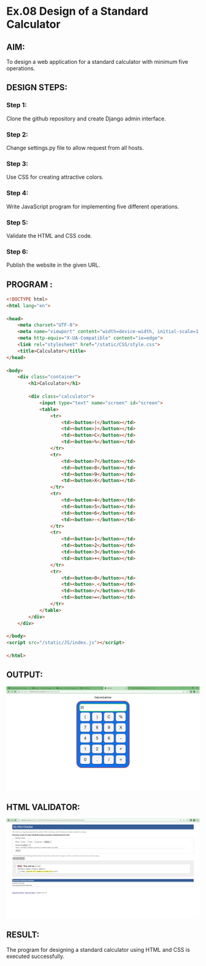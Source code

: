 # Ex.08 Design of a Standard Calculator

## AIM:
To design a web application for a standard calculator with minimum five operations.

## DESIGN STEPS:

### Step 1:
Clone the github repository and create Django admin interface.

### Step 2:
Change settings.py file to allow request from all hosts.

### Step 3:
Use CSS for creating attractive colors.

### Step 4:
Write JavaScript program for implementing five different operations.

### Step 5:
Validate the HTML and CSS code.

### Step 6:
Publish the website in the given URL.

## PROGRAM :
```html
<!DOCTYPE html>
<html lang="en">

<head>
    <meta charset="UTF-8">
    <meta name="viewport" content="width=device-width, initial-scale=1.0">
    <meta http-equiv="X-UA-Compatible" content="ie=edge">
    <link rel="stylesheet" href="/static/CSS/style.css">
    <title>Calculator</title>
</head>

<body>
    <div class="container">
        <h1>Calculator</h1>

        <div class="calculator">
            <input type="text" name="screen" id="screen">
            <table>
                <tr>
                    <td><button>(</button></td>
                    <td><button>)</button></td>
                    <td><button>C</button></td>
                    <td><button>%</button></td>
                </tr>
                <tr>
                    <td><button>7</button></td>
                    <td><button>8</button></td>
                    <td><button>9</button></td>
                    <td><button>X</button></td>
                </tr>
                <tr>
                    <td><button>4</button></td>
                    <td><button>5</button></td>
                    <td><button>6</button></td>
                    <td><button>-</button></td>
                </tr>
                <tr>
                    <td><button>1</button></td>
                    <td><button>2</button></td>
                    <td><button>3</button></td>
                    <td><button>+</button></td>
                </tr>
                <tr>
                    <td><button>0</button></td>
                    <td><button>.</button></td>
                    <td><button>/</button></td>
                    <td><button>=</button></td>
                </tr>
            </table>
        </div>
    </div>

</body>
<script src="/static/JS/index.js"></script>

</html>
```
## OUTPUT:
![calc](calc.JPG)
## HTML VALIDATOR:
![valid1](valid1.JPG)
## RESULT:
The program for designing a standard calculator using HTML and CSS is executed successfully.
